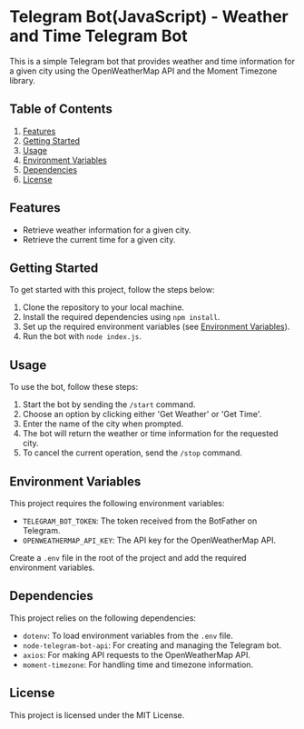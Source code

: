 # Telegram Bot(JavaScript) - Weather and Time Telegram Bot

This is a simple Telegram bot that provides weather and time information for a given city using the OpenWeatherMap API and the Moment Timezone library.

## Table of Contents

1. [Features](#features)
2. [Getting Started](#getting-started)
3. [Usage](#usage)
4. [Environment Variables](#environment-variables)
5. [Dependencies](#dependencies)
6. [License](#license)

## Features

- Retrieve weather information for a given city.
- Retrieve the current time for a given city.

## Getting Started

To get started with this project, follow the steps below:

1. Clone the repository to your local machine.
2. Install the required dependencies using `npm install`.
3. Set up the required environment variables (see [Environment Variables](#environment-variables)).
4. Run the bot with `node index.js`.

## Usage

To use the bot, follow these steps:

1. Start the bot by sending the `/start` command.
2. Choose an option by clicking either 'Get Weather' or 'Get Time'.
3. Enter the name of the city when prompted.
4. The bot will return the weather or time information for the requested city.
5. To cancel the current operation, send the `/stop` command.

## Environment Variables

This project requires the following environment variables:

- `TELEGRAM_BOT_TOKEN`: The token received from the BotFather on Telegram.
- `OPENWEATHERMAP_API_KEY`: The API key for the OpenWeatherMap API.

Create a `.env` file in the root of the project and add the required environment variables.

## Dependencies

This project relies on the following dependencies:

- `dotenv`: To load environment variables from the `.env` file.
- `node-telegram-bot-api`: For creating and managing the Telegram bot.
- `axios`: For making API requests to the OpenWeatherMap API.
- `moment-timezone`: For handling time and timezone information.

## License

This project is licensed under the MIT License.

